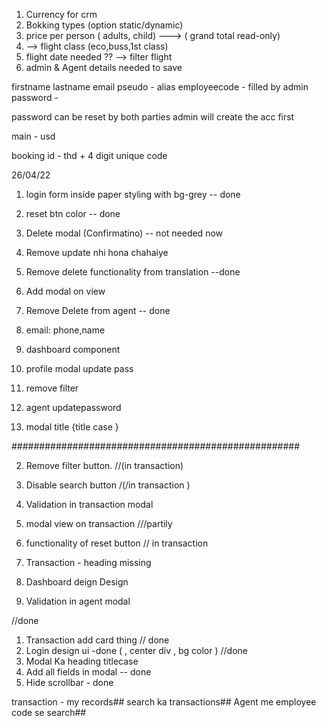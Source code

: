 1. Currency for crm
2. Bokking types (option static/dynamic)
3. price per person ( adults, child) ---> ( grand total read-only)
4. --> flight class (eco,buss,1st class)
5. flight date needed ?? --> filter flight
6. admin & Agent details needed to save

<!--  -->

firstname lastname email pseudo - alias employeecode - filled by admin password -

password can be reset by both parties admin will create the acc first

main - usd

booking id - thd + 4 digit unique code

<!-- function searchHandler(e) { console.log(searchValue);

    	var mailFormat = /^([a-zA-Z0-9_\.\-])+\@(([a-zA-Z0-9\-])+\.)+([a-zA-Z0-9]{2,4})|([0-9]{10})+$/;
    	const phoneRegExp = /^[1-9]+$/;
    	const EmpIdRegExp = /^c[0-9]+$/;
    	const NameRegEx = /^[a-zA-Z0-9]{4,10}$/;

    	if (mailFormat.test(searchValue)) {
    		console.log('  Email Address');
    		setSearchKey({email: searchValue});
    		console.log(searchKey);
    	}
    	// else if (phoneRegExp.test(searchValue)) {
    	// 	console.log(' phone  ');
    	// 	setSearchKey({phone: searchValue});
    	// 	console.log(searchKey);
    	// }
    	// else if (EmpIdRegExp.test(searchValue)) {
    	// 	console.log(' EmpId   ');

    	// 	setSearchKey({EmpId: searchValue});
    	// 	console.log(searchKey);
    	// }
    	else {
    		setSearchKey({name: searchValue});
    		console.log(searchKey);
    	}
    } -->

26/04/22

1. login form inside paper styling with bg-grey -- done
2. reset btn color -- done
3. Delete modal (Confirmatino) -- not needed now
4. Remove update nhi hona chahaiye
5. Remove delete functionality from translation --done
6. Add modal on view
7. Remove Delete from agent -- done

8. email: phone,name
9. dashboard component
10. profile modal update pass
11. remove filter
12. agent updatepassword
13. modal title {title case }

####################################################

2. Remove filter button. //(in transaction)
3. Disable search button /(/in transaction )

4. Validation in transaction modal

5. modal view on transaction ///partily
6. functionality of reset button // in transaction
7. Transaction - heading missing
8. Dashboard deign Design
9. Validation in agent modal

//done

1. Transaction add card thing // done
2. Login design ui -done ( , center div , bg color ) //done
3. Modal Ka heading titlecase
4. Add all fields in modal -- done
5. Hide scrollbar - done

transaction - my records## search ka transactions## Agent me employee code se search##
